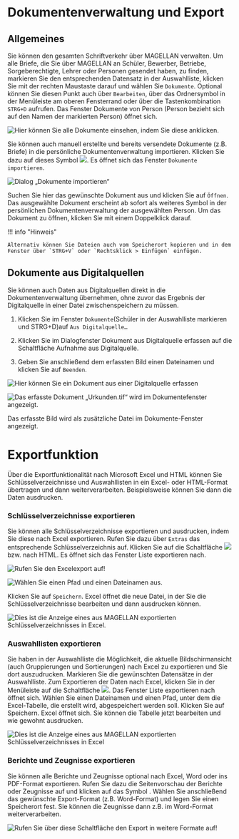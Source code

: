 # Dokumentenverwaltung und Export

## Allgemeines

Sie können den gesamten Schriftverkehr über MAGELLAN verwalten. Um alle Briefe, die Sie über MAGELLAN an Schüler, Bewerber, Betriebe, Sorgeberechtigte, Lehrer oder Personen gesendet haben,  zu finden, markieren Sie den entsprechenden Datensatz in der Auswahlliste, klicken Sie mit der rechten Maustaste darauf und wählen Sie `Dokumente`. Optional können Sie diesen Punkt auch über `Bearbeiten`, über das Ordnersymbol in der Menüleiste am oberen Fensterrand oder über die Tastenkombination `STRG+D` aufrufen. Das Fenster Dokumente von Person (Person bezieht sich auf den Namen der markierten Person) öffnet sich.
 
![Hier können Sie alle Dokumente einsehen, indem Sie diese anklicken.](../../assets/images/seriendruck/seriendruck13.png)

Sie können auch manuell erstellte und bereits versendete Dokumente (z.B. Briefe) in die persönliche Dokumentenverwaltung importieren. Klicken Sie dazu auf dieses Symbol ![](../../assets/images/seriendruck/seriendruck14.png). Es öffnet sich das Fenster `Dokumente importieren`.
 
![Dialog „Dokumente importieren“](../../assets/images/seriendruck/seriendruck15.png)

Suchen Sie hier das gewünschte Dokument aus und klicken Sie auf `Öffnen`. Das ausgewählte Dokument erscheint ab sofort als weiteres Symbol in der persönlichen Dokumentenverwaltung der ausgewählten Person. Um das Dokument zu öffnen, klicken Sie mit einem Doppelklick darauf.

!!! info "Hinweis"

	Alternativ können Sie Dateien auch vom Speicherort kopieren und in dem Fenster über `STRG+V` oder `Rechtsklick > Einfügen` einfügen.

## Dokumente aus Digitalquellen

Sie können auch Daten aus Digitalquellen direkt in die Dokumentenverwaltung übernehmen, ohne zuvor das Ergebnis der Digitalquelle in einer Datei zwischenspeichern zu müssen. 

1. Klicken Sie im Fenster `Dokumente`(Schüler in der Auswahlliste markieren und STRG+D)auf `Aus Digitalquelle…`

2. Klicken Sie im Dialogfenster Dokument aus Digitalquelle erfassen auf die Schaltfläche Aufnahme aus Digitalquelle.

3. Geben Sie anschließend dem erfassten Bild einen Dateinamen und klicken Sie auf `Beenden`.
 

![Hier können Sie ein Dokument aus einer Digitalquelle erfassen](../../assets/images/seriendruck/seriendruck16.png)

![Das erfasste Dokument „Urkunden.tif“ wird im Dokumentefenster angezeigt.](../../assets/images/seriendruck/seriendruck17.png)

Das erfasste Bild wird als zusätzliche Datei im Dokumente-Fenster angezeigt.

# Exportfunktion

Über die Exportfunktionalität nach Microsoft Excel und HTML können Sie Schlüsselverzeichnisse und Auswahllisten in ein Excel- oder HTML-Format übertragen und dann weiterverarbeiten. Beispielsweise können Sie dann die Daten ausdrucken.

### Schlüsselverzeichnisse exportieren

Sie können alle Schlüsselverzeichnisse exportieren und ausdrucken, indem Sie diese nach Excel exportieren. Rufen Sie dazu über `Extras` das entsprechende Schlüsselverzeichnis auf. Klicken Sie auf die Schaltfläche ![](../../assets/images/seriendruck/seriendruck18.2.png) bzw. nach HTML. Es öffnet sich das Fenster Liste exportieren nach.

![Rufen Sie den Excelexport auf!](../../assets/images/seriendruck/seriendruck18.1.png)


![Wählen Sie einen Pfad und einen Dateinamen aus.](../../assets/images/seriendruck/seriendruck18.png)


Klicken Sie auf `Speichern`. Excel öffnet die neue Datei, in der Sie die Schlüsselverzeichnisse bearbeiten und dann ausdrucken können.
 
![Dies ist die Anzeige eines aus MAGELLAN exportierten Schlüsselverzeichnisses in Excel.](../../assets/images/seriendruck/seriendruck19.png)


### Auswahllisten exportieren

Sie haben in der Auswahlliste die Möglichkeit, die aktuelle Bildschirmansicht (auch Gruppierungen und Sortierungen) nach Excel zu exportieren und Sie dort auszudrucken. Markieren Sie die gewünschten Datensätze in der Auswahlliste. Zum Exportieren der Daten nach Excel, klicken Sie in der Menüleiste auf die Schaltfläche ![](../../assets/images/seriendruck/seriendruck18.2.png). Das Fenster Liste exportieren nach öffnet sich. Wählen Sie einen Dateinamen und einen Pfad, unter dem die Excel-Tabelle, die erstellt wird, abgespeichert werden soll. Klicken Sie auf Speichern. Excel öffnet sich. Sie können die Tabelle jetzt bearbeiten und wie gewohnt ausdrucken.
 
![Dies ist die Anzeige eines aus MAGELLAN exportierten Schlüsselverzeichnisses in Excel](../../assets/images/seriendruck/seriendruck21.png)


### Berichte und Zeugnisse exportieren

Sie können alle Berichte und Zeugnisse optional nach Excel, Word oder ins PDF-Format exportieren. Rufen Sie dazu die Seitenvorschau der Berichte oder Zeugnisse auf und klicken auf das Symbol  . Wählen Sie anschließend das gewünschte Export-Format (z.B. Word-Format) und legen Sie einen Speicherort fest. Sie können die Zeugnisse dann z.B. im Word-Format weiterverarbeiten.
 
![Rufen Sie über diese Schaltfläche den Export in weitere Formate auf!](../../assets/images/seriendruck/seriendruck22.png)



